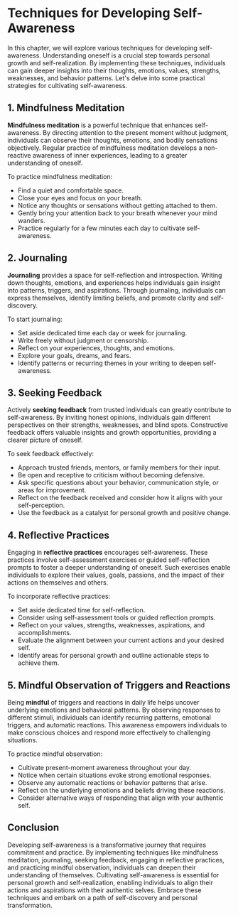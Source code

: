 # Techniques for Developing Self-Awareness

In this chapter, we will explore various techniques for developing self-awareness. Understanding oneself is a crucial step towards personal growth and self-realization. By implementing these techniques, individuals can gain deeper insights into their thoughts, emotions, values, strengths, weaknesses, and behavior patterns. Let's delve into some practical strategies for cultivating self-awareness.

## 1\. Mindfulness Meditation

**Mindfulness meditation** is a powerful technique that enhances self-awareness. By directing attention to the present moment without judgment, individuals can observe their thoughts, emotions, and bodily sensations objectively. Regular practice of mindfulness meditation develops a non-reactive awareness of inner experiences, leading to a greater understanding of oneself.

To practice mindfulness meditation:

- Find a quiet and comfortable space.
- Close your eyes and focus on your breath.
- Notice any thoughts or sensations without getting attached to them.
- Gently bring your attention back to your breath whenever your mind wanders.
- Practice regularly for a few minutes each day to cultivate self-awareness.

## 2\. Journaling

**Journaling** provides a space for self-reflection and introspection. Writing down thoughts, emotions, and experiences helps individuals gain insight into patterns, triggers, and aspirations. Through journaling, individuals can express themselves, identify limiting beliefs, and promote clarity and self-discovery.

To start journaling:

- Set aside dedicated time each day or week for journaling.
- Write freely without judgment or censorship.
- Reflect on your experiences, thoughts, and emotions.
- Explore your goals, dreams, and fears.
- Identify patterns or recurring themes in your writing to deepen self-awareness.

## 3\. Seeking Feedback

Actively **seeking feedback** from trusted individuals can greatly contribute to self-awareness. By inviting honest opinions, individuals gain different perspectives on their strengths, weaknesses, and blind spots. Constructive feedback offers valuable insights and growth opportunities, providing a clearer picture of oneself.

To seek feedback effectively:

- Approach trusted friends, mentors, or family members for their input.
- Be open and receptive to criticism without becoming defensive.
- Ask specific questions about your behavior, communication style, or areas for improvement.
- Reflect on the feedback received and consider how it aligns with your self-perception.
- Use the feedback as a catalyst for personal growth and positive change.

## 4\. Reflective Practices

Engaging in **reflective practices** encourages self-awareness. These practices involve self-assessment exercises or guided self-reflection prompts to foster a deeper understanding of oneself. Such exercises enable individuals to explore their values, goals, passions, and the impact of their actions on themselves and others.

To incorporate reflective practices:

- Set aside dedicated time for self-reflection.
- Consider using self-assessment tools or guided reflection prompts.
- Reflect on your values, strengths, weaknesses, aspirations, and accomplishments.
- Evaluate the alignment between your current actions and your desired self.
- Identify areas for personal growth and outline actionable steps to achieve them.

## 5\. Mindful Observation of Triggers and Reactions

Being **mindful** of triggers and reactions in daily life helps uncover underlying emotions and behavioral patterns. By observing responses to different stimuli, individuals can identify recurring patterns, emotional triggers, and automatic reactions. This awareness empowers individuals to make conscious choices and respond more effectively to challenging situations.

To practice mindful observation:

- Cultivate present-moment awareness throughout your day.
- Notice when certain situations evoke strong emotional responses.
- Observe any automatic reactions or behavior patterns that arise.
- Reflect on the underlying emotions and beliefs driving these reactions.
- Consider alternative ways of responding that align with your authentic self.

## Conclusion

Developing self-awareness is a transformative journey that requires commitment and practice. By implementing techniques like mindfulness meditation, journaling, seeking feedback, engaging in reflective practices, and practicing mindful observation, individuals can deepen their understanding of themselves. Cultivating self-awareness is essential for personal growth and self-realization, enabling individuals to align their actions and aspirations with their authentic selves. Embrace these techniques and embark on a path of self-discovery and personal transformation.
